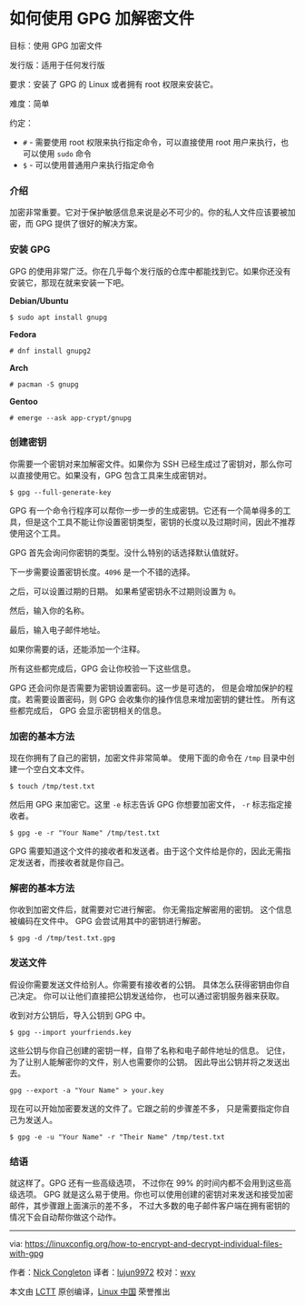 如何使用 GPG 加解密文件
=================

目标：使用 GPG 加密文件

发行版：适用于任何发行版

要求：安装了 GPG 的 Linux 或者拥有 root 权限来安装它。

难度：简单

约定：

*   `#` - 需要使用 root 权限来执行指定命令，可以直接使用 root 用户来执行，也可以使用 `sudo` 命令
*   `$` - 可以使用普通用户来执行指定命令

### 介绍

加密非常重要。它对于保护敏感信息来说是必不可少的。你的私人文件应该要被加密，而 GPG 提供了很好的解决方案。

### 安装 GPG

GPG 的使用非常广泛。你在几乎每个发行版的仓库中都能找到它。如果你还没有安装它，那现在就来安装一下吧。

**Debian/Ubuntu**

```
$ sudo apt install gnupg
```

**Fedora**

```
# dnf install gnupg2
```

**Arch**

```
# pacman -S gnupg
```

**Gentoo**

```
# emerge --ask app-crypt/gnupg
```

### 创建密钥

你需要一个密钥对来加解密文件。如果你为 SSH 已经生成过了密钥对，那么你可以直接使用它。如果没有，GPG 包含工具来生成密钥对。

```
$ gpg --full-generate-key
```

GPG 有一个命令行程序可以帮你一步一步的生成密钥。它还有一个简单得多的工具，但是这个工具不能让你设置密钥类型，密钥的长度以及过期时间，因此不推荐使用这个工具。

GPG 首先会询问你密钥的类型。没什么特别的话选择默认值就好。

下一步需要设置密钥长度。`4096` 是一个不错的选择。

之后，可以设置过期的日期。 如果希望密钥永不过期则设置为 `0`。

然后，输入你的名称。

最后，输入电子邮件地址。

如果你需要的话，还能添加一个注释。

所有这些都完成后，GPG 会让你校验一下这些信息。

GPG 还会问你是否需要为密钥设置密码。这一步是可选的， 但是会增加保护的程度。若需要设置密码，则 GPG 会收集你的操作信息来增加密钥的健壮性。 所有这些都完成后， GPG 会显示密钥相关的信息。

### 加密的基本方法

现在你拥有了自己的密钥，加密文件非常简单。 使用下面的命令在 `/tmp` 目录中创建一个空白文本文件。

```
$ touch /tmp/test.txt
```

然后用 GPG 来加密它。这里 `-e` 标志告诉 GPG 你想要加密文件， `-r` 标志指定接收者。

```
$ gpg -e -r "Your Name" /tmp/test.txt
```

GPG 需要知道这个文件的接收者和发送者。由于这个文件给是你的，因此无需指定发送者，而接收者就是你自己。 

### 解密的基本方法

你收到加密文件后，就需要对它进行解密。 你无需指定解密用的密钥。 这个信息被编码在文件中。 GPG 会尝试用其中的密钥进行解密。

```
$ gpg -d /tmp/test.txt.gpg
```

### 发送文件

假设你需要发送文件给别人。你需要有接收者的公钥。 具体怎么获得密钥由你自己决定。 你可以让他们直接把公钥发送给你， 也可以通过密钥服务器来获取。

收到对方公钥后，导入公钥到 GPG 中。

```
$ gpg --import yourfriends.key
```

这些公钥与你自己创建的密钥一样，自带了名称和电子邮件地址的信息。 记住，为了让别人能解密你的文件，别人也需要你的公钥。 因此导出公钥并将之发送出去。 

```
gpg --export -a "Your Name" > your.key
```

现在可以开始加密要发送的文件了。它跟之前的步骤差不多， 只是需要指定你自己为发送人。 

```
$ gpg -e -u "Your Name" -r "Their Name" /tmp/test.txt
```

### 结语

就这样了。GPG 还有一些高级选项， 不过你在 99% 的时间内都不会用到这些高级选项。 GPG 就是这么易于使用。你也可以使用创建的密钥对来发送和接受加密邮件，其步骤跟上面演示的差不多， 不过大多数的电子邮件客户端在拥有密钥的情况下会自动帮你做这个动作。

--------------------------------------------------------------------------------

via: https://linuxconfig.org/how-to-encrypt-and-decrypt-individual-files-with-gpg

作者：[Nick Congleton][a]
译者：[lujun9972](https://github.com/lujun9972)
校对：[wxy](https://github.com/wxy)

本文由 [LCTT](https://github.com/LCTT/TranslateProject) 原创编译，[Linux 中国](https://linux.cn/) 荣誉推出

[a]:https://linuxconfig.org
